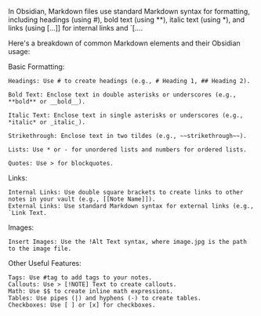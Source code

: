 In Obsidian, Markdown files use standard Markdown syntax for formatting, including headings (using #), bold text (using **), italic text (using *), and links (using [...]] for internal links and `[.... 

Here's a breakdown of common Markdown elements and their Obsidian usage:

Basic Formatting:

    Headings: Use # to create headings (e.g., # Heading 1, ## Heading 2). 

    Bold Text: Enclose text in double asterisks or underscores (e.g., **bold** or __bold__). 

    Italic Text: Enclose text in single asterisks or underscores (e.g., *italic* or _italic_). 

    Strikethrough: Enclose text in two tildes (e.g., ~~strikethrough~~). 

    Lists: Use * or - for unordered lists and numbers for ordered lists. 

    Quotes: Use > for blockquotes. 

Links:

    Internal Links: Use double square brackets to create links to other notes in your vault (e.g., [[Note Name]]).
    External Links: Use standard Markdown syntax for external links (e.g., `Link Text. 

Images:

    Insert Images: Use the !Alt Text syntax, where image.jpg is the path to the image file. 

Other Useful Features:

    Tags: Use #tag to add tags to your notes.
    Callouts: Use > [!NOTE] Text to create callouts.
    Math: Use $$ to create inline math expressions.
    Tables: Use pipes (|) and hyphens (-) to create tables.
    Checkboxes: Use [ ] or [x] for checkboxes.

